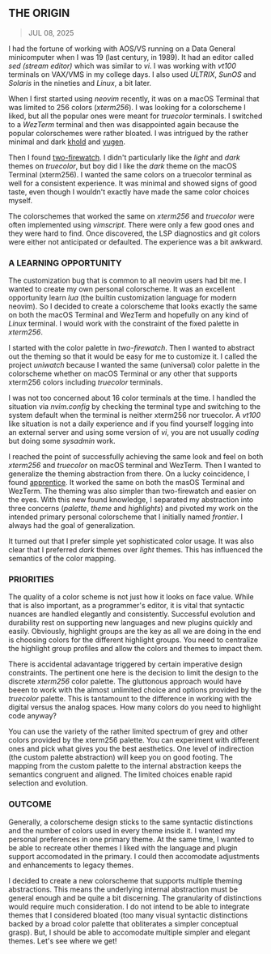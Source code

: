 ## THE ORIGIN
> JUL 08, 2025

I had the fortune of working with AOS/VS running on a Data General
minicomputer when I was 19 (last century, in 1989).
It had an editor called _sed (stream editor)_ which was similar to _vi_.
I was working with _vt100_ terminals on VAX/VMS in my college days.
I also used _ULTRIX_, _SunOS_ and _Solaris_ in the nineties and
_Linux_, a bit later.

When I first started using _neovim_ recently, it was on a macOS Terminal
that was limited to 256 colors (_xterm256_).
I was looking for a colorscheme I liked, but all the popular ones were
meant for _truecolor_ terminals.
I switched to a _WezTerm_ terminal and then was disappointed again
because the popular colorschemes were rather bloated.
I was intrigued by the rather minimal and dark
[khold](https://github.com/metalelf0/black-metal-theme-neovim)
and [yugen](https://github.com/bettervim/yugen.nvim).

Then I found [two-firewatch](../theme/firewatch/README.md).
I didn't particularly like the _light_ and _dark_ themes on _truecolor_,
but boy did I like the _dark_ theme on the macOS Terminal (xterm256).
I wanted the same colors on a truecolor terminal as well for a consistent
experience.  It was minimal and showed signs of good taste, even though
I wouldn't exactly have made the same color choices myself.

The colorschemes that worked the same on _xterm256_ and _truecolor_
were often implemented using _vimscript_.
There were only a few good ones and they were hard to find.
Once discovered, the LSP diagnostics and git colors were either
not anticipated or defaulted.  The experience was a bit awkward.

### A LEARNING OPPORTUNITY

The customization bug that is common to all neovim users had bit me.
I wanted to create my own personal colorscheme.
It was an excellent opportunity learn _lua_ (the builtin customization
language for modern neovim).
So I decided to create a colorscheme that looks exactly the same on both
the macOS Terminal and WezTerm and hopefully on any kind of _Linux_ terminal.
I would work with the constraint of the fixed palette in _xterm256_.

I started with the color palette in _two-firewatch_.
Then I wanted to abstract out the theming so that it would be easy for me to
customize it.  I called the project _uniwatch_ because I wanted the same
(universal) color palette in the colorscheme whether on macOS Terminal or
any other that supports xterm256 colors including _truecolor_ terminals.

I was not too concerned about 16 color terminals at the time.
I handled the situation via _nvim.config_ by checking the terminal type
and switching to the system default when the terminal is neither xterm256
nor truecolor.  A _vt100_ like situation is not a daily experience and
if you find yourself logging into an external server and using some
version of _vi_, you are not usually _coding_ but doing some
_sysadmin_ work.

I reached the point of successfully achieving the same look
and feel on both _xterm256_ and _truecolor_ on macOS terminal and WezTerm.
Then I wanted to generalize the theming abstraction from there.
On a lucky coincidence, I found [apprentice](../theme/apprentice/README.md).
It worked the same on both the masOS Terminal and WezTerm.
The theming was also simpler than two-firewatch and easier on the eyes.
With this new found knowledge, I separated my abstraction into three concerns
(_palette_, _theme_ and _highlights_) and pivoted my work on the intended
primary personal colorscheme that I initially named _frontier_.
I always had the goal of generalization.

It turned out that I prefer simple yet sophisticated color usage.
It was also clear that I preferred _dark_ themes over _light_ themes.
This has influenced the semantics of the color mapping.

### PRIORITIES

The quality of a color scheme is not just how it looks on face value.
While that is also important, as a programmer's editor, it is vital that
syntactic nuances are handled elegantly and consistently.
Successful evolution and durability rest on supporting new languages and
new plugins quickly and easily.
Obviously, highlight groups are the key as all we are doing in the end
is choosing colors for the different highlight groups.
You need to centralize the highlight group profiles and allow the colors
and themes to impact them.

There is accidental adavantage triggered by certain imperative design
constraints.  The pertinent one here is the decision to limit the design
to the discrete _xterm256_ color palette.  The gluttonous approach would
have beeen to work with the almost unlimited choice and options provided
by the _truecolor_ palette.
This is tantamount to the difference in working with the digital versus
the analog spaces.  How many colors do you need to highlight code anyway?

You can use the variety of the rather limited spectrum of grey and other
colors provided by the xterm256 palette.  You can experiment with different
ones and pick what gives you the best aesthetics.
One level of indirection (the custom palette abstraction) will keep you
on good footing.
The mapping from the custom palette to the internal abstraction keeps
the semantics congruent and aligned.
The limited choices enable rapid selection and evolution.

### OUTCOME

Generally, a colorscheme design sticks to the same syntactic distinctions
and the number of colors used in every theme inside it.
I wanted my personal preferences in one primary theme.  At the same time,
I wanted to be able to recreate other themes I liked with the language
and plugin support accomodated in the primary.
I could then accomodate adjustments and enhancements to legacy themes.

I decided to create a new colorscheme that supports multiple theming
abstractions.  This means the underlying internal abstraction must
be general enough and be quite a bit discerning.
The granularity of distinctions would require much consideration.
I do not intend to be able to integrate themes that I considered bloated
(too many visual syntactic distinctions backed by a broad color
palette that obliterates a simpler conceptual grasp).
But, I should be able to accomodate multiple simpler and elegant
themes.  Let's see where we get!
